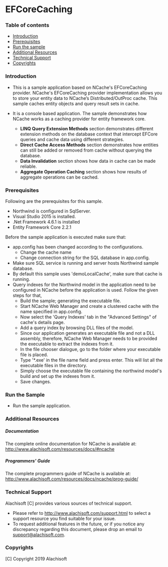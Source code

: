 # EFCoreCaching

### Table of contents

* [Introduction](#introduction)
* [Prerequisites](#prerequisites)
* [Run the sample](#build-and-run-the-sample)
* [Additional Resources](#additional-resources)
* [Technical Support](#technical-support)
* [Copyrights](#copyrights)

### Introduction

- This is a sample application based on NCache's EFCoreCaching provider. NCache's EFCoreCaching provider implementation allows you to store your entity data to NCache’s Distributed/OutProc cache. This sample caches entity objects and query result sets in cache. 
	
- It is a console based application. The sample demonstrates how NCache works as a caching provider for entity framework core.
	- <b>LINQ Query Extension Methods</b> section demonstrates different extension methods on the database context that intercept EFCore queries and cache data using different strategies.
	- <b>Direct Cache Access Methods</b> section demonstrates how entities can still be added or removed from cache without querying the database.
	- <b>Data Invalidation</b> section shows how data in cache can be made reliable.
	- <b>Aggregate Operation Caching</b> section shows how results of aggregate operations can be cached.

### Prerequisites

Following are the prerequisites for this sample.

- Northwind is configured in SqlServer. 
- Visual Studio 2015 is installed.
- .Net Framework 4.6.1 is installed
- Entity Framework Core 2.2.1

Before the sample application is executed make sure that:

- app.config has been changed according to the configurations. 
	- Change the cache name 
	- Change connection string for the SQL database in app.config.
- Make sure SQL service is running and server hosts Northwind sample database.
- By default this sample uses 'demoLocalCache', make sure that cache is running. 
- Query indexes for the Northwind model in the application need to be configured in NCache before the application is used. Follow the given steps for that,
	- Build the sample; generating the executable file.
	- Start NCache Web Manager and create a clustered cache with the name specified in app.config.
	- Now select the 'Query Indexes' tab in the "Advanced Settings" of cache's details page.
	- Add a query index by browsing DLL files of the model.
	- Since our application generates an executable file and not a DLL assembly, therefore, NCache Web Manager needs to be provided the executable to extract the indexes from it.
	- In the file chooser dialogue, go to the folder where your executable file is placed.
	- Type '*.exe' in the file name field and press enter. This will list all the executable files in the directory.
	- Simply choose the executable file containing the northwind model's build and set up the indexes from it.
	- Save changes.

### Run the Sample
    
- Run the sample application.

### Additional Resources

##### Documentation
The complete online documentation for NCache is available at:
http://www.alachisoft.com/resources/docs/#ncache

##### Programmers' Guide
The complete programmers guide of NCache is available at:
http://www.alachisoft.com/resources/docs/ncache/prog-guide/

### Technical Support

Alachisoft [C] provides various sources of technical support. 

- Please refer to http://www.alachisoft.com/support.html to select a support resource you find suitable for your issue.
- To request additional features in the future, or if you notice any discrepancy regarding this document, please drop an email to [support@alachisoft.com](mailto:support@alachisoft.com).

### Copyrights

[C] Copyright 2019 Alachisoft 
